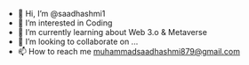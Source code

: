 - 👋 Hi, I’m @saadhashmi1
- 👀 I’m interested in Coding
- 🌱 I’m currently learning about Web 3.o & Metaverse
- 💞️ I’m looking to collaborate on ...
- 📫 How to reach me muhammadsaadhashmi879@gmail.com

<!---
saadhashmi1/saadhashmi1 is a ✨ special ✨ repository because its `README.md` (this file) appears on your GitHub profile.
You can click the Preview link to take a look at your changes.
--->
